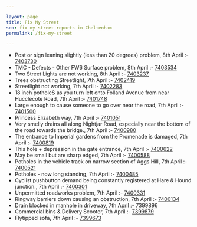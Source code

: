 ```yaml
---

layout: page
title: Fix My Street
seo: fix my street reports in Cheltenham
permalink: /fix-my-street

---
```


<!-- fix_marker starts -->

- Post or sign leaning slightly (less than 20 degrees) problem, 8th April :- [7403730](https://www.fixmystreet.com/report/7403730)
- TMC - Defects - Other FW6  Surface problem, 8th April :- [7403534](https://www.fixmystreet.com/report/7403534)
- Two Street Lights are not working, 8th April :- [7403237](https://www.fixmystreet.com/report/7403237)
- Trees obstructing Streetlight, 7th April :- [7402419](https://www.fixmystreet.com/report/7402419)
- Streetlight not working, 7th April :- [7402283](https://www.fixmystreet.com/report/7402283)
- 18 inch potholeS as you turn left onto Folland Avenue from near Hucclecote Road, 7th April :- [7401748](https://www.fixmystreet.com/report/7401748)
- Large enough to cause someone to go over near the road, 7th April :- [7401500](https://www.fixmystreet.com/report/7401500)
- Princess Elizabeth way, 7th April :- [7401051](https://www.fixmystreet.com/report/7401051)
- Very smelly drains all along Nightjar Road, especially near the bottom of the road towards the bridge., 7th April :- [7400980](https://www.fixmystreet.com/report/7400980)
- The entrance to Imperial gardens from the Promenade is damaged, 7th April :- [7400819](https://www.fixmystreet.com/report/7400819)
- This hole + depression in the gate entrance, 7th April :- [7400622](https://www.fixmystreet.com/report/7400622)
- May be small but are sharp edged, 7th April :- [7400588](https://www.fixmystreet.com/report/7400588)
- Potholes in the vehicle track on narrow section of Aggs Hill, 7th April :- [7400521](https://www.fixmystreet.com/report/7400521)
- Potholes - now long standing, 7th April :- [7400485](https://www.fixmystreet.com/report/7400485)
- Cyclist pushbutton demand being constantly registered at Hare & Hound junction., 7th April :- [7400301](https://www.fixmystreet.com/report/7400301)
- Unpermitted roadworks problem, 7th April :- [7400331](https://www.fixmystreet.com/report/7400331)
- Ringway barriers down causing an obstruction, 7th April :- [7400134](https://www.fixmystreet.com/report/7400134)
- Drain blocked in manhole in driveway, 7th April :- [7399896](https://www.fixmystreet.com/report/7399896)
- Commercial bins & Delivery Scooter, 7th April :- [7399879](https://www.fixmystreet.com/report/7399879)
- Flytipped sofa, 7th April :- [7399673](https://www.fixmystreet.com/report/7399673)

<!-- fix_marker ends -->